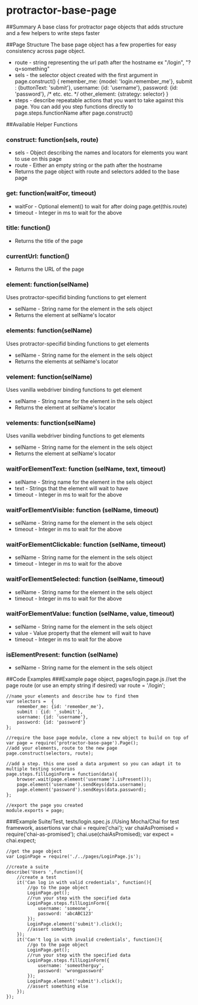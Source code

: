 # protractor-base-page
##Summary
A base class for protractor page objects that adds structure and a few helpers to write steps faster

##Page Structure
The base page object has a few properties for easy consistency across page object.
* route - string representing the url path after the hostname ex "/login", "?q=something"
* sels - the selector object created with the first argument in page.construct()
    {
        remember_me: {model: 'login.remember_me'},
        submit : {buttonText: 'submit'},
        username: {id: 'username'},
        password: {id: 'password'},
        /* etc. etc. */
        other_element: {strategy: selector}
    }
* steps - describe repeatable actions that you want to take against this page. You can add you step functions directly to page.steps.functionName after page.construct()

##Available Helper Functions
### construct: function(sels, route)
* sels - Object describing the names and locators for elements you want to use on this page
* route - Either an empty string or the path after the hostname
* Returns the page object with route and selectors added to the base page

### get: function(waitFor, timeout)
* waitFor - Optional element() to wait for after doing page.get(this.route)
* timeout - Integer in ms to wait for the above

### title: function()
* Returns the title of the page

### currentUrl: function()
* Returns the URL of the page

### element: function(selName)
Uses protractor-specifid binding functions to get element
* selName - String name for the element in the sels object
* Returns the element at selName's locator

### elements: function(selName)
Uses protractor-specifid binding functions to get elements
* selName - String name for the element in the sels object
* Returns the elements at selName's locator

### velement: function(selName)
Uses vanilla webdriver binding functions to get element
* selName - String name for the element in the sels object
* Returns the element at selName's locator

### velements: function(selName)
Uses vanilla webdriver binding functions to get elements
* selName - String name for the element in the sels object
* Returns the element at selName's locator

### waitForElementText: function (selName, text, timeout)
* selName - String name for the element in the sels object
* text - Strings that the element will wait to have
* timeout - Integer in ms to wait for the above

### waitForElementVisible: function (selName, timeout)
* selName - String name for the element in the sels object
* timeout - Integer in ms to wait for the above

### waitForElementClickable: function (selName, timeout)
* selName - String name for the element in the sels object
* timeout - Integer in ms to wait for the above

### waitForElementSelected: function (selName, timeout)
* selName - String name for the element in the sels object
* timeout - Integer in ms to wait for the above

### waitForElementValue: function (selName, value, timeout)
* selName - String name for the element in the sels object
* value - Value property that the element will wait to have
* timeout - Integer in ms to wait for the above

### isElementPresent: function (selName)
* selName - String name for the element in the sels object

##Code Examples
###Example page object, pages/login.page.js
    //set the page route (or use an empty string if desired)
    var route = '/login';

    //name your elements and describe how to find them
    var selectors =  {
        remember_me: {id: 'remember_me'},
        submit : {id: '_submit'},
        username: {id: 'username'},
        password: {id: 'password'}
    };

    //require the base page module, clone a new object to build on top of
    var page = require('protractor-base-page').Page();
    //add your elements, route to the new page
    page.construct(selectors, route);

    //add a step. this one used a data argument so you can adapt it to multiple testing scenarios
    page.steps.fillLoginForm = function(data){
        browser.wait(page.element('username').isPresent());
        page.element('username').sendKeys(data.username);
        page.element('password').sendKeys(data.password);
    };

    //export the page you created
    module.exports = page;

###Example Suite/Test, tests/login.spec.js
    //Using Mocha/Chai for test framework, assertions
    var chai = require('chai');
    var chaiAsPromised = require('chai-as-promised');
    chai.use(chaiAsPromised);
    var expect = chai.expect;

    //get the page object
    var LoginPage = require('./../pages/LoginPage.js');

    //create a suite
    describe('Users ',function(){
        //create a test
        it('Can log in with valid credentials', function(){
            //go to the page object
            LoginPage.get();
            //run your step with the specified data
            LoginPage.steps.fillLoginForm({
                username: 'someone',
                password: 'abcABC123'
            });
            LoginPage.element('submit').click();
            //assert something
        });
        it('Can't log in with invalid credentials', function(){
            //go to the page object
            LoginPage.get();
            //run your step with the specified data
            LoginPage.steps.fillLoginForm({
                username: 'someotherguy',
                password: 'wrongpassword'
            });
            LoginPage.element('submit').click();
            //assert something else
        });
    });